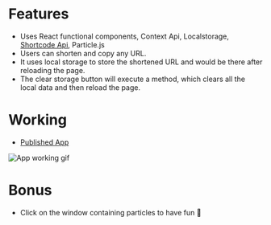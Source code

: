 # Features
- Uses React functional components, Context Api, Localstorage, [Shortcode Api](https://shrtco.de/), Particle.js
- Users can shorten and copy any URL.
- It uses local storage to store the shortened URL and would be there after reloading the page.
- The clear storage button will execute a method, which clears all the local data and then reload the page.

# Working
- [Published App](https://krish4uu.github.io/react-link-short-app/)
 
 ![App working gif](https://user-images.githubusercontent.com/66221402/150694634-28a9f25c-9bde-419d-85a0-fd809d71ba92.gif)
 
 # Bonus
 - Click on the window containing particles to have fun 👻
 
